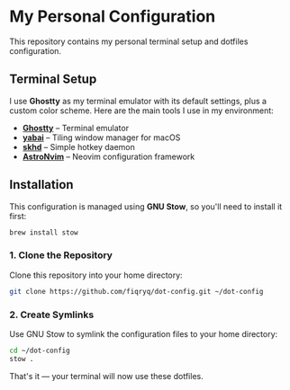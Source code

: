 # My Personal Configuration

This repository contains my personal terminal setup and dotfiles configuration.

## Terminal Setup

I use **Ghostty** as my terminal emulator with its default settings, plus a custom color scheme.
Here are the main tools I use in my environment:

- **[Ghostty](https://ghostty.org/)** – Terminal emulator
- **[yabai](https://github.com/koekeishiya/yabai)** – Tiling window manager for macOS
- **[skhd](https://github.com/koekeishiya/skhd)** – Simple hotkey daemon
- **[AstroNvim](https://github.com/AstroNvim/AstroNvim)** – Neovim configuration framework

## Installation

This configuration is managed using **GNU Stow**, so you'll need to install it first:

```bash
brew install stow
```

### 1. Clone the Repository

Clone this repository into your home directory:

```bash
git clone https://github.com/fiqryq/dot-config.git ~/dot-config
```

### 2. Create Symlinks

Use GNU Stow to symlink the configuration files to your home directory:

```bash
cd ~/dot-config
stow .
```

That's it — your terminal will now use these dotfiles.
